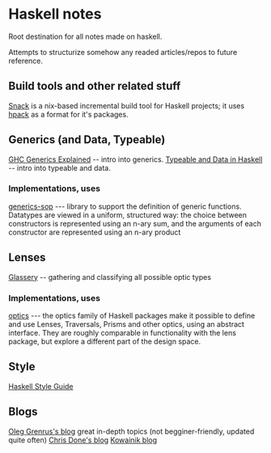 # Haskell notes

Root destination for all notes made on haskell.

Attempts to structurize somehow any readed articles/repos to future reference. 


## Build tools and other related stuff

[Snack](https://github.com/nmattia/snack) is a nix-based incremental build tool for Haskell projects;
it uses [hpack](https://github.com/sol/hpack) as a format for it's packages.




## Generics (and Data, Typeable)

[GHC Generics Explained](https://www.stackbuilders.com/tutorials/haskell/generics/)  --  intro into generics.
[Typeable and Data in Haskell](https://chrisdone.com/posts/data-typeable/)  --  intro into typeable and data.

### Implementations, uses

[generics-sop](https://github.com/well-typed/generics-sop)  ---  library to support the definition of generic functions. Datatypes are viewed in a uniform, structured way: the choice between constructors is represented using an n-ary sum, and the arguments of each constructor are represented using an n-ary product

## Lenses

[Glassery](http://oleg.fi/gists/posts/2017-04-18-glassery.html)  --  gathering and classifying all possible optic types

### Implementations, uses
[optics](https://github.com/well-typed/optics)  ---  the optics family of Haskell packages make it possible to define and use Lenses, Traversals, Prisms and other optics, using an abstract interface. They are roughly comparable in functionality with the lens package, but explore a different part of the design space.



## Style 
[Haskell Style Guide](https://kowainik.github.io/posts/2019-02-06-style-guide)





## Blogs
[Oleg Grenrus's blog](http://oleg.fi/gists/) great in-depth topics (not begginer-friendly, updated quite often)
[Chris Done's blog](https://chrisdone.com/posts/) 
[Kowainik blog](https://kowainik.github.io/posts)
